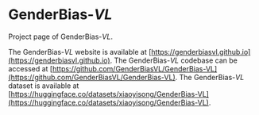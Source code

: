 # GenderBias-*VL*

Project page of GenderBias-*VL*.

The GenderBias-*VL* website is available at [https://genderbiasvl.github.io](https://genderbiasvl.github.io). 
The GenderBias-*VL* codebase can be accessed at [https://github.com/GenderBiasVL/GenderBias-VL](https://github.com/GenderBiasVL/GenderBias-VL).
The GenderBias-*VL* dataset is available at [https://huggingface.co/datasets/xiaoyisong/GenderBias-VL](https://huggingface.co/datasets/xiaoyisong/GenderBias-VL).
